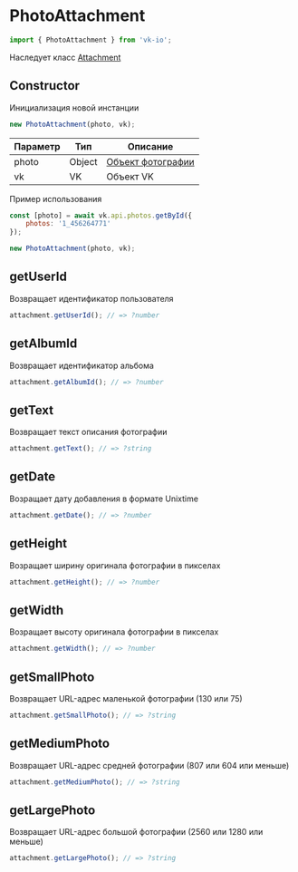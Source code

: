 # PhotoAttachment

```js
import { PhotoAttachment } from 'vk-io';
```

Наследует класс [Attachment](attachment.md)

## Constructor
Инициализация новой инстанции

```js
new PhotoAttachment(photo, vk);
```

| Параметр | Тип    | Описание                                              |
|----------|--------|-------------------------------------------------------|
| photo    | Object | [Объект фотографии](https://vk.com/dev/objects/photo) |
| vk       | VK     | Объект VK                                             |

Пример использования

```js
const [photo] = await vk.api.photos.getById({
	photos: '1_456264771'
});

new PhotoAttachment(photo, vk);
```


## getUserId
Возвращает идентификатор пользователя

```js
attachment.getUserId(); // => ?number
```

## getAlbumId
Возвращает идентификатор альбома

```js
attachment.getAlbumId(); // => ?number
```

## getText
Возвращает текст описания фотографии

```js
attachment.getText(); // => ?string
```

## getDate
Возращает дату добавления в формате Unixtime

```js
attachment.getDate(); // => ?number
```

## getHeight
Возращает ширину оригинала фотографии в пикселах

```js
attachment.getHeight(); // => ?number
```

## getWidth
Возращает высоту оригинала фотографии в пикселах

```js
attachment.getWidth(); // => ?number
```

## getSmallPhoto
Возвращает URL-адрес маленькой фотографии (130 или 75)

```js
attachment.getSmallPhoto(); // => ?string
```

## getMediumPhoto
Возвращает URL-адрес средней фотографии (807 или 604 или меньше)

```js
attachment.getMediumPhoto(); // => ?string
```

## getLargePhoto
Возвращает URL-адрес большой фотографии (2560 или 1280 или меньше)

```js
attachment.getLargePhoto(); // => ?string
```
